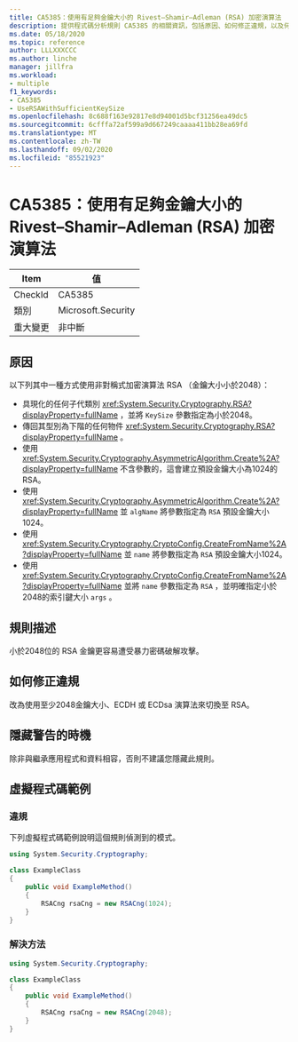 ```yaml
---
title: CA5385：使用有足夠金鑰大小的 Rivest–Shamir–Adleman (RSA) 加密演算法
description: 提供程式碼分析規則 CA5385 的相關資訊，包括原因、如何修正違規，以及何時將其隱藏。
ms.date: 05/18/2020
ms.topic: reference
author: LLLXXXCCC
ms.author: linche
manager: jillfra
ms.workload:
- multiple
f1_keywords:
- CA5385
- UseRSAWithSufficientKeySize
ms.openlocfilehash: 8c688f163e92817e8d94001d5bcf31256ea49dc5
ms.sourcegitcommit: 6cfffa72af599a9d667249caaaa411bb28ea69fd
ms.translationtype: MT
ms.contentlocale: zh-TW
ms.lasthandoff: 09/02/2020
ms.locfileid: "85521923"
---
```

# <a name="ca5385-use-rivestshamiradleman-rsa-algorithm-with-sufficient-key-size"></a>CA5385：使用有足夠金鑰大小的 Rivest–Shamir–Adleman (RSA) 加密演算法

|Item|值|
|-|-|
|CheckId|CA5385|
|類別|Microsoft.Security|
|重大變更|非中斷|

## <a name="cause"></a>原因

以下列其中一種方式使用非對稱式加密演算法 RSA （金鑰大小小於2048）：
- 具現化的任何子代類別 <xref:System.Security.Cryptography.RSA?displayProperty=fullName> ，並將 `KeySize` 參數指定為小於2048。
- 傳回其型別為下階的任何物件 <xref:System.Security.Cryptography.RSA?displayProperty=fullName> 。
- 使用 <xref:System.Security.Cryptography.AsymmetricAlgorithm.Create%2A?displayProperty=fullName> 不含參數的，這會建立預設金鑰大小為1024的 RSA。
- 使用 <xref:System.Security.Cryptography.AsymmetricAlgorithm.Create%2A?displayProperty=fullName> 並 `algName` 將參數指定為 `RSA` 預設金鑰大小1024。
- 使用 <xref:System.Security.Cryptography.CryptoConfig.CreateFromName%2A?displayProperty=fullName> 並 `name` 將參數指定為 `RSA` 預設金鑰大小1024。
- 使用 <xref:System.Security.Cryptography.CryptoConfig.CreateFromName%2A?displayProperty=fullName> 並將 `name` 參數指定為 `RSA` ，並明確指定小於2048的索引鍵大小 `args` 。

## <a name="rule-description"></a>規則描述

小於2048位的 RSA 金鑰更容易遭受暴力密碼破解攻擊。

## <a name="how-to-fix-violations"></a>如何修正違規

改為使用至少2048金鑰大小、ECDH 或 ECDsa 演算法來切換至 RSA。

## <a name="when-to-suppress-warnings"></a>隱藏警告的時機

除非與繼承應用程式和資料相容，否則不建議您隱藏此規則。

## <a name="pseudo-code-examples"></a>虛擬程式碼範例

### <a name="violation"></a>違規

下列虛擬程式碼範例說明這個規則偵測到的模式。

```csharp
using System.Security.Cryptography;

class ExampleClass
{
    public void ExampleMethod()
    {
        RSACng rsaCng = new RSACng(1024);
    }
}
```

### <a name="solution"></a>解決方法

```csharp
using System.Security.Cryptography;

class ExampleClass
{
    public void ExampleMethod()
    {
        RSACng rsaCng = new RSACng(2048);
    }
}
```
